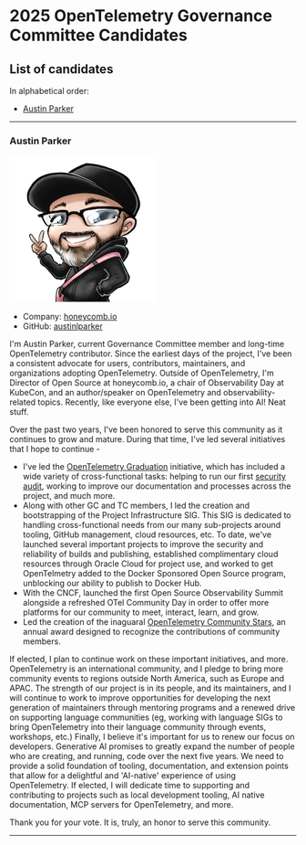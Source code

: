 # 2025 OpenTelemetry Governance Committee Candidates

## List of candidates

In alphabetical order:

- [Austin Parker](#austin-parker)

---

### Austin Parker
![Austin Parker](static/austin_parker.png)

- Company: [honeycomb.io](https://honeycomb.io)
- GitHub: [austinlparker](https://github.com/austinlparker)

I'm Austin Parker, current Governance Committee member and long-time OpenTelemetry contributor. Since the earliest days of the project, I've been a consistent advocate for users, contributors, maintainers, and organizations adopting OpenTelemetry. Outside of OpenTelemetry, I'm Director of Open Source at honeycomb.io, a chair of Observability Day at KubeCon, and an author/speaker on OpenTelemetry and observability-related topics. Recently, like everyone else, I've been getting into AI! Neat stuff.

Over the past two years, I've been honored to serve this community as it continues to grow and mature. During that time, I've led several initiatives that I hope to continue -

- I've led the [OpenTelemetry Graduation](https://github.com/cncf/toc/issues/1739) initiative, which has included a wide variety of cross-functional tasks: helping to run our first [security audit](https://opentelemetry.io/blog/2024/security-audit-results/), working to improve our documentation and processes across the project, and much more.
- Along with other GC and TC members, I led the creation and bootstrapping of the Project Infrastructure SIG. This SIG is dedicated to handling cross-functional needs from our many sub-projects around tooling, GitHub management, cloud resources, etc. To date, we've launched several important projects to improve the security and reliability of builds and publishing, established complimentary cloud resources through Oracle Cloud for project use, and worked to get OpenTelmetry added to the Docker Sponsored Open Source program, unblocking our ability to publish to Docker Hub.
- With the CNCF, launched the first Open Source Observability Summit alongside a refreshed OTel Community Day in order to offer more platforms for our community to meet, interact, learn, and grow.
- Led the creation of the inaguaral [OpenTelemetry Community Stars](https://opentelemetry.io/blog/2024/community-awards/), an annual award designed to recognize the contributions of community members.

If elected, I plan to continue work on these important initiatives, and more. OpenTelemetry is an international community, and I pledge to bring more community events to regions outside North America, such as Europe and APAC. The strength of our project is in its people, and its maintainers, and I will continue to work to improve opportunities for developing the next generation of maintainers through mentoring programs and a renewed drive on supporting language communities (eg, working with language SIGs to bring OpenTelemetry into their language community through events, workshops, etc.) Finally, I believe it's important for us to renew our focus on developers. Generative AI promises to greatly expand the number of people who are creating, and running, code over the next five years. We need to provide a solid foundation of tooling, documentation, and extension points that allow for a delightful and 'AI-native' experience of using OpenTelemetry. If elected, I will dedicate time to supporting and contributing to projects such as local development tooling, AI native documentation, MCP servers for OpenTelemetry, and more.

Thank you for your vote. It is, truly, an honor to serve this community.

---
